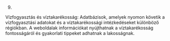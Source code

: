 9.	
Vízfogyasztás és víztakarékosság: Adatbázisok, amelyek nyomon követik a vízfogyasztási adatokat és a víztakarékossági intézkedéseket különböző régiókban. A weboldalak információkat nyújthatnak a víztakarékosság fontosságáról és gyakorlati tippeket adhatnak a lakosságnak.